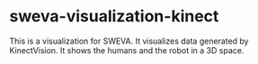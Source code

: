# sweva-visualization-kinect
This is a visualization for SWEVA. It visualizes data generated by KinectVision. It shows the humans and the robot in a 3D space.
